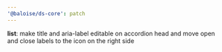 ```yaml
---
'@baloise/ds-core': patch
---
```


**list**: make title and aria-label editable on accordion head and move open and close labels to the icon on the right side
